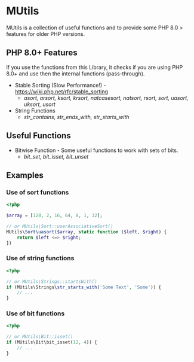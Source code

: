 # MUtils

MUtils is a collection of useful functions and to provide some PHP 8.0 > features for older PHP versions.

## PHP 8.0+ Features
If you use the functions from this Library, it checks if you are using PHP 8.0+ and use then the internal functions (pass-through).
- Stable Sorting (Slow Performance!) - https://wiki.php.net/rfc/stable_sorting
  - _asort, arsort, ksort, krsort, natcasesort, natsort, rsort, sort, uasort, uksort, usort_
- String Functions
  - _str_contains, str_ends_with, str_starts_with_

## Useful Functions
- Bitwise Function - Some useful functions to work with sets of bits.
  - _bit_set, bit_isset, bit_unset_

## Examples
### Use of sort functions
```php
<?php

$array = [128, 2, 16, 64, 8, 1, 32];

// or MUtils\Sort::userAssociativeSort()
MUtils\Sort\uasort($array, static function ($left, $right) {
    return $left <=> $right;
})
```

### Use of string functions 
```php
<?php

// or MUtils\Strings::startsWith()
if (MUtils\Strings\str_starts_with('Some Text', 'Some')) {
    // ...
}
```

### Use of bit functions
```php
<?php

// or MUtils\Bit::isset()
if (MUtils\Bit\bit_isset(12, 4)) {
    // ...
}
```
